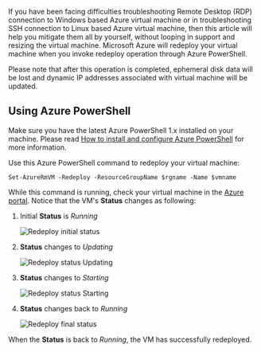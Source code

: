 
If you have been facing difficulties troubleshooting Remote Desktop (RDP) connection to Windows based Azure virtual machine or in troubleshooting SSH connection to Linux based Azure virtual machine, then this article will help you mitigate them all by yourself, without looping in support and resizing the virtual machine.  Microsoft Azure will redeploy your virtual machine when you invoke redeploy operation through Azure PowerShell. 

Please note that after this operation is completed, ephemeral disk data will be lost and dynamic IP addresses associated with virtual machine will be updated. 


## Using Azure PowerShell

Make sure you have the latest Azure PowerShell 1.x installed on your machine. Please read [How to install and configure Azure PowerShell](/documentation/articles/powershell-install-configure/) for more information.

Use this Azure PowerShell command to redeploy your virtual machine:

	Set-AzureRmVM -Redeploy -ResourceGroupName $rgname -Name $vmname 


While this command is running, check your virtual machine in the [Azure portal](https://portal.azure.com). Notice that the VM's **Status** changes as following:

1. Initial **Status** is *Running*

	![Redeploy initial status](./media/virtual-machines-common-redeploy-to-new-node/statusrunning1.png)

2. **Status** changes to *Updating*

	![Redeploy status Updating](./media/virtual-machines-common-redeploy-to-new-node/statusupdating.png)

3. **Status** changes to *Starting*

	![Redeploy status Starting](./media/virtual-machines-common-redeploy-to-new-node/statusstarting.png)

4. **Status** changes back to *Running*

	![Redeploy final status](./media/virtual-machines-common-redeploy-to-new-node/statusrunning2.png)

When the **Status** is back to *Running*, the VM has successfully redeployed.